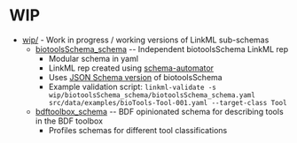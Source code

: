 # WIP

* [wip/](wip/) - Work in progress / working versions of LinkML sub-schemas
  * [biotoolsSchema_schema](wip/biotoolsSchema_schema/) -- Independent biotoolsSchema LinkML rep
    * Modular schema in yaml
    * LinkML rep created using [schema-automator](https://github.com/linkml/schema-automator)
    * Uses [JSON Schema version](https://github.com/bio-tools/biotoolsSchema/tree/main/jsonschema) of biotoolsSchema
    * Example validation script: `linkml-validate -s wip/biotoolsSchema_schema/biotoolsSchema_schema.yaml src/data/examples/bioTools-Tool-001.yaml --target-class Tool`
  * [bdftoolbox_schema](wip/bdftoolbox_schema/) -- BDF opinionated schema for describing tools in the BDF toolbox
    * Profiles schemas for different tool classifications